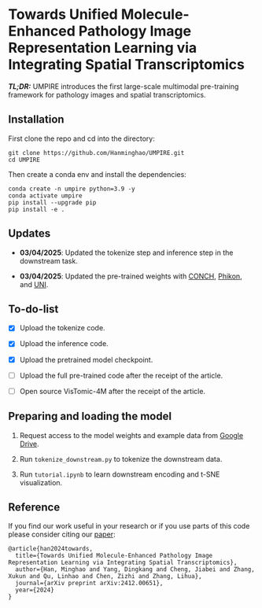 # Towards Unified Molecule-Enhanced Pathology Image Representation Learning via Integrating Spatial Transcriptomics

***TL;DR:*** UMPIRE introduces the first large-scale multimodal pre-training framework for pathology images and spatial transcriptomics.

## Installation
First clone the repo and cd into the directory:
```shell
git clone https://github.com/Hanminghao/UMPIRE.git
cd UMPIRE
```
Then create a conda env and install the dependencies:
```shell
conda create -n umpire python=3.9 -y
conda activate umpire
pip install --upgrade pip
pip install -e .
```

## Updates

- **03/04/2025**: Updated the tokenize step and inference step in the downstream task.

- **03/04/2025**: Updated the pre-trained weights with [CONCH](https://github.com/mahmoodlab/CONCH), [Phikon](https://huggingface.co/owkin/phikon), and [UNI](https://github.com/mahmoodlab/UNI).

## To-do-list

- [x] Upload the tokenize code.
- [x] Upload the inference code.
- [x] Upload the pretrained model checkpoint.
- [ ] Upload the full pre-trained code after the receipt of the article.
- [ ] Open source VisTomic-4M after the receipt of the article.



## Preparing and loading the model
1. Request access to the model weights and example data from [Google Drive](https://drive.google.com/drive/folders/1K8GxOEgBwzIitUXLKQaPSmKTf-XLTZx2?usp=sharing).

2. Run `tokenize_downstream.py` to tokenize the downstream data.  

3. Run `tutorial.ipynb` to learn downstream encoding and t-SNE visualization.


## Reference
If you find our work useful in your research or if you use parts of this code please consider citing our [paper](https://arxiv.org/abs/2412.00651):

```
@article{han2024towards,
  title={Towards Unified Molecule-Enhanced Pathology Image Representation Learning via Integrating Spatial Transcriptomics},
  author={Han, Minghao and Yang, Dingkang and Cheng, Jiabei and Zhang, Xukun and Qu, Linhao and Chen, Zizhi and Zhang, Lihua},
  journal={arXiv preprint arXiv:2412.00651},
  year={2024}
}
```
